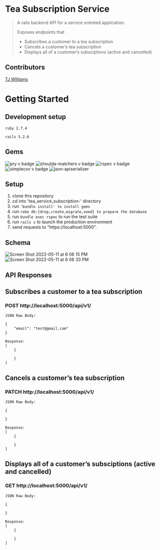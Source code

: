 # Tea Subscription Service

> A rails backend API for a service oriented application. 
> 
> Exposes endpoints that
>   * Subscribes a customer to a tea subscription
>   * Cancels a customer’s tea subscription
>   * Displays all of a customer’s subsciptions (active and cancelled)

## Contributors
[TJ Williams](https://github.com/T-willjr)

# Getting Started

## Development setup
```ruby 2.7.4```

```rails 5.2.6```

## Gems

![pry v badge](https://img.shields.io/gem/v/pry?color=blue&label=pry)
![shoulda-matchers v badge](https://img.shields.io/gem/v/shoulda-matchers?label=shoulda-matchers)
![rspec v badge](https://img.shields.io/gem/v/rspec?color=orange&label=rspec)
![simplecov v badge](https://img.shields.io/gem/v/simplecov?color=green&label=simplecov)
![json-apiserializer](https://img.shields.io/badge/json-apiserializer-blue)


## Setup

1. clone this repository 
2. cd into 'tea_service_subscription-' directory 
3. run ```'bundle install' to install gems```
7. run ```rake db:{drop,create,migrate,seed} to prepare the database ```
8. run ```bundle exec rspec``` to run the test suite 
9. run ```rails s``` to launch the production environment
10. send requests to "https://localhost:5000". 

## Schema

![Screen Shot 2022-05-11 at 6 06 15 PM](https://user-images.githubusercontent.com/89754305/167955492-58f4de89-df2b-49dd-bf12-55f0a323491b.png)
![Screen Shot 2022-05-11 at 6 06 33 PM](https://user-images.githubusercontent.com/89754305/167955524-5be03433-e394-44ae-82f9-42b1aec9eb33.png)


## API Responses


## Subscribes a customer to a tea subscription 

### POST http://localhost:5000/api/v1/
```
JSON Raw Body: 

{ 
    "email": "test@gmail.com"
}

```
```
Response:
[
    {
      
    }
]

```

## Cancels a customer’s tea subscription

### PATCH http://localhost:5000/api/v1/
```
JSON Raw Body: 

{ 
    
}

```
```
Response:
[
    {
      
    }
]

```
## Displays all of a customer’s subsciptions (active and cancelled)

### GET http://localhost:5000/api/v1/

```
JSON Raw Body: 

{ 
    
}

```
```
Response:
[
    {
      
    }
]

```


